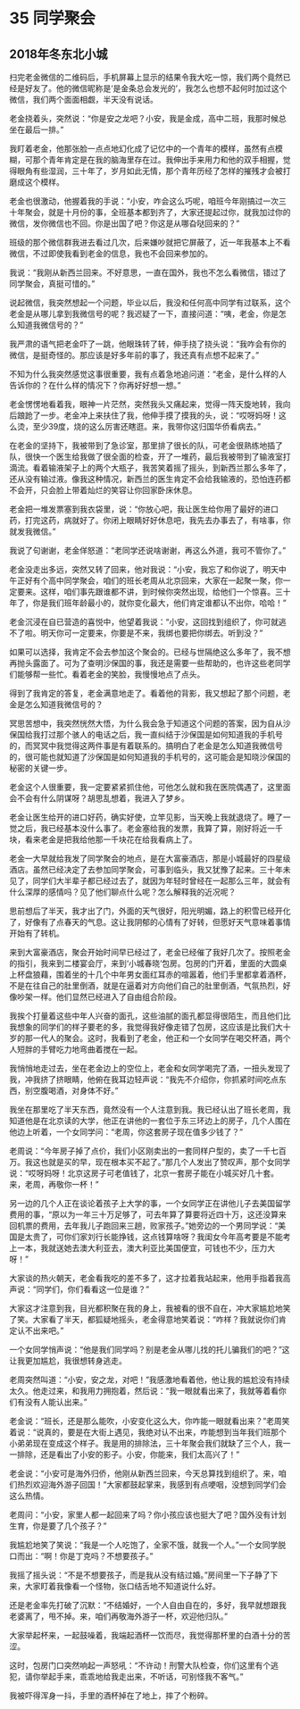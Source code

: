 # 35 同学聚会


## 2018年冬东北小城

扫完老金微信的二维码后，手机屏幕上显示的结果令我大吃一惊，我们两个竟然已经是好友了。他的微信昵称是‘是金条总会发光的’，我怎么也想不起何时加过这个微信，我们两个面面相觑，半天没有说话。

老金挠着头，突然说：“你是安之龙吧？小安，我是金成，高中二班，我那时候总坐在最后一排。”

我盯着老金，他那张脸一点点地幻化成了记忆中的一个青年的模样，虽然有点模糊，可那个青年肯定是在我的脑海里存在过。我伸出手来用力和他的双手相握，觉得眼角有些湿润，三十年了，岁月如此无情，那个青年历经了怎样的摧残才会被打磨成这个模样。

老金也很激动，他握着我的手说：“小安，咋会这么巧呢，咱班今年刚搞过一次三十年聚会，就是十月份的事，全班基本都到齐了，大家还提起过你，就我加过你的微信，发你微信也不回。你是出国了吧？你这是从哪旮哒回来的？”

班级的那个微信群我进去看过几次，后来嫌吵就把它屏蔽了，近一年我基本上不看微信，不过即使我看到老金的信息，我也不会回来参加的。

我说：“我刚从新西兰回来。不好意思，一直在国外，我也不怎么看微信，错过了同学聚会，真挺可惜的。”

说起微信，我突然想起一个问题，毕业以后，我没和任何高中同学有过联系，这个老金是从哪儿拿到我微信号的呢？我迟疑了一下，直接问道：“咦，老金，你是怎么知道我微信号的？”

我严肃的语气把老金吓了一跳，他眼珠转了转，伸手挠了挠头说：“我咋会有你的微信，是挺奇怪的。那应该是好多年前的事了，我还真有点想不起来了。”

不知为什么我突然感觉这事很重要，我有点着急地追问道：“老金，是什么样的人告诉你的？在什么样的情况下？你再好好想一想。”

老金愣愣地看着我，眼神一片茫然，突然我头又痛起来，觉得一阵天旋地转，我向后踉跄了一步。老金冲上来扶住了我，他伸手摸了摸我的头，说：“哎呀妈呀！这么烫，至少39度，烧的这么厉害还瞎逛。来，我带你这归国华侨看病去。”

在老金的坚持下，我被带到了急诊室，那里排了很长的队，可老金很熟练地插了队，很快一个医生给我做了很全面的检查，开了一堆药，最后我被带到了输液室打滴流。看着输液架子上的两个大瓶子，我苦笑着摇了摇头，到新西兰那么多年了，还从没有输过液。像我这种情况，新西兰的医生肯定不会给我输液的，恐怕连药都不会开，只会脸上带着灿烂的笑容让你回家卧床休息。

老金把一堆发票塞到我衣袋里，说：“你放心吧，我让医生给你用了最好的进口药，打完这药，病就好了。你闭上眼睛好好休息吧，我先去办事去了，有啥事，你就发我微信。”

我说了句谢谢，老金佯怒道：“老同学还说啥谢谢，再这么外道，我可不管你了。”

老金没走出多远，突然又转了回来，他对我说：“小安，我忘了和你说了，明天中午正好有个高中同学聚会，咱们的班长老周从北京回来，大家在一起聚一聚，你一定要来。这样，咱们事先跟谁都不讲，到时候你突然出现，给他们一个惊喜。三十年了，你是我们班年龄最小的，就你变化最大，他们肯定谁都认不出你，哈哈！”

老金沉浸在自已营造的喜悦中，他望着我说：“小安，这回找到组织了，你可就逃不了啦。明天你可一定要来，你要是不来，我绑也要把你绑去。听到没？”

如果可以选择，我肯定不会去参加这个聚会的。已经与世隔绝这么多年了，我不想再抛头露面了。可为了查明沙保国的事，我还是需要一些帮助的，也许这些老同学们能够帮一些忙。看着老金的笑脸，我慢慢地点了点头。

得到了我肯定的答复，老金满意地走了。看着他的背影，我又想起了那个问题，老金是怎么知道我微信号的？

冥思苦想中，我突然恍然大悟，为什么我会急于知道这个问题的答案，因为自从沙保国给我打过那个骇人的电话之后，我一直纠结于沙保国是如何知道我的手机号的，而冥冥中我觉得这两件事是有着联系的。搞明白了老金是怎么知道我微信号的，很可能也就知道了沙保国是如何知道我的手机号的，这可能会是知晓沙保国的秘密的关键一步。

老金这个人很重要，我一定要紧紧抓住他，可他怎么就和我在医院偶遇了，这里面会不会有什么阴谋呀？胡思乱想着，我进入了梦乡。

老金让医生给开的进口好药，确实好使，立竿见影，当天晚上我就退烧了。睡了一觉之后，我已经基本没什么事了。老金塞给我的发票，我算了算，刚好将近一千块，看来老金是把我给他那一千块花在给我看病上了。

老金一大早就给我发了同学聚会的地点，是在大富豪酒店，那是小城最好的四星级酒店。虽然已经决定了去参加同学聚会，可事到临头，我又犹豫了起来。三十年未见了，同学们大半辈子都已经过去了，就因为年轻时曾经在一起那么三年，就会有什么深厚的感情吗？见了他们聊点什么呢？怎么解释我的近况呢？

思前想后了半天，我才出了门，外面的天气很好，阳光明媚，路上的积雪已经开化了，好像有了点春天的气息。这让我阴郁的心情有了好转，但愿好天气意味着事情开始有了转机。

来到大富豪酒店，聚会开始时间早已经过了，老金已经催了我好几次了。按照老金的指引，我来到二楼宴会厅，来到‘小城春晓’包房。包房的门开着，里面的大圆桌上杯盘狼藉，围着坐的十几个中年男女面红耳赤的喧嚣着，他们手里都拿着酒杯，不是在往自己的肚里倒酒，就是在逼着对方向他们自己的肚里倒酒，气氛热烈，好像吵架一样。他们显然已经进入了自由组合阶段。

我挨个打量着这些中年人兴奋的面孔，这些油腻的面孔都显得很陌生，而且他们比我想象的同学们的样子要老的多，我觉得我好像走错了包房，这应该是比我们大十岁的那一代人的聚会。这时，我看到了老金，他正和一个女同学在喝交杯酒，两个人短胖的手臂吃力地弯曲着搅在一起。

我悄悄地走过去，坐在老金边上的空位上，老金和女同学喝完了酒，一扭头发现了我，冲我挤了挤眼睛，他俯在我耳边轻声说：“我先不介绍你，你抓紧时间吃点东西，别空腹喝酒，对身体不好。”

我坐在那里吃了半天东西，竟然没有一个人注意到我。我已经认出了班长老周，我知道他是在北京读的大学，他正在讲他的一套位于东三环边上的房子，几个人围在他边上听着，一个女同学问：“老周，你这套房子现在值多少钱了？”

老周说：“今年房子掉了点价，我们小区刚卖出的一套同样户型的，卖了一千七百万。我这也就是买的早，现在根本买不起了。”那几个人发出了赞叹声，那个女同学说：“哎呀妈呀！北京这房子可老值钱了，北京一套房子能在小城买好几十套。来，老周，再敬你一杯！”

另一边的几个人正在谈论着孩子上大学的事，一个女同学正在讲他儿子去美国留学费用的事，“原以为一年三十万足够了，可去年算了算要将近四十万，这还没算来回机票的费用，去年我儿子跑回来三趟，败家孩子。”她旁边的一个男同学说：“美国是太贵了，可你们家刘行长能挣钱，这点钱算啥呀？我闺女今年高考要是不能考上一本，我就送她去澳大利亚去，澳大利亚比美国便宜，可钱也不少，压力大呀！”

大家谈的热火朝天，老金看我吃的差不多了，这才拉着我站起来，他用手指着我高声说：“同学们，你们看看这一位是谁？”

大家这才注意到我，目光都积聚在我的身上，我被看的很不自在，冲大家尴尬地笑了笑。大家看了半天，都狐疑地摇头，老金得意地笑着说：“咋样？我就说你们肯定认不出来吧。”

一个女同学悄声说：“他是我们同学吗？别是老金从哪儿找的托儿骗我们的吧？”这让我更加尴尬，我很想转身逃走。

老周突然叫道：“小安，安之龙，对吧！”我感激地看着他，他让我的尴尬没有持续太久。他走过来，和我用力拥抱着，然后说：“我一眼就看出来了，我就等着看你们有没有人能认出来。”

老金说：“班长，还是那么能吹，小安变化这么大，你咋能一眼就看出来？”老周笑着说：“说真的，要是在大街上遇见，我绝对认不出来，咋能想到当年我们班那个小弟弟现在变成这个样子。我是用的排除法，三十年聚会我们就缺了三个人，我一一排除，还是看出了小安的影子。小安，你能来，我们太高兴了！”

老金说：“小安可是海外归侨，他刚从新西兰回来，今天总算找到组织了。来，咱们热烈欢迎海外游子回国！”大家都鼓起掌来，我感到有点哽咽，没想到同学们会这么热情。

老周问：“小安，家里人都一起回来了吗？你小孩应该也挺大了吧？国外没有计划生育，你是要了几个孩子？”

我尴尬地笑了笑说：“我是一个人吃饱了，全家不饿，就我一个人。”一个女同学脱口而出：“啊！你是丁克吗？不想要孩子。”

我摇了摇头说：“不是不想要孩子，而是我从没有结过婚。”房间里一下子静了下来，大家盯着我像看一个怪物，张口结舌地不知道说什么好。

还是老金率先打破了沉默：“不结婚好，一个人自由自在的，多好，我早就想跟我老婆离了，甩不掉。来，咱们再敬海外游子一杯，欢迎他归队。”

大家举起杯来，一起鼓噪着，我端起酒杯一饮而尽，我觉得那杯里的白酒十分的苦涩。

这时，包房门口突然响起一声怒吼：“不许动！刑警大队检查，你们这里有个逃犯，请你举起手来，乖乖地给我走出来，不听话，可别怪我不客气。”

我被吓得浑身一抖，手里的酒杯掉在了地上，摔了个粉碎。
